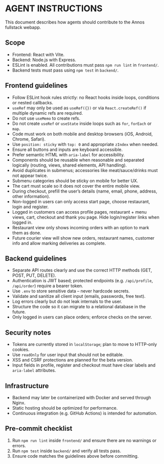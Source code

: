 # AGENT INSTRUCTIONS

This document describes how agents should contribute to the Annos fullstack webapp.

## Scope
- Frontend: React with Vite.
- Backend: Node.js with Express.
- ESLint is enabled. All contributions must pass `npm run lint` in `frontend/`.
- Backend tests must pass using `npm test` in `backend/`.

## Frontend guidelines
- Follow ESLint hook rules strictly: no React hooks inside loops, conditions or nested callbacks.
- `useRef` may only be used as `useRef({})` or via `React.createRef()` if multiple dynamic refs are required.
- Do not use `useMemo` to create refs.
- Do not create `useRef` or `useState` inside loops such as `for`, `forEach` or `map`.
- Code must work on both mobile and desktop browsers (iOS, Android, Chrome, Safari).
- Use `position: sticky` with `top: 0` and appropriate `zIndex` when needed.
- Ensure all buttons and inputs are keyboard accessible.
- Prefer semantic HTML with `aria-label` for accessibility.
- Components should be reusable when reasonable and separated logically (routing, views, shared elements, API handling).
- Avoid duplicates in submenus; accessories like meat/sauce/drinks must not appear twice.
- Submenu categories should be sticky on mobile for better UX.
- The cart must scale so it does not cover the entire mobile view.
- During checkout, prefill the user’s details (name, email, phone, address, other information).
- Non-logged in users can only access start page, choose restaurant, login and register.
- Logged in customers can access profile pages, restaurant + menu views, cart, checkout and thank you page. Hide login/register links when logged in.
- Restaurant view only shows incoming orders with an option to mark them as done.
- Future courier view will show new orders, restaurant names, customer info and allow marking deliveries as complete.

## Backend guidelines
- Separate API routes clearly and use the correct HTTP methods (GET, POST, PUT, DELETE).
- Authentication is JWT based; protected endpoints (e.g. `/api/profile`, `/api/order`) require a bearer token.
- Use `.env` to store sensitive data – never hardcode secrets.
- Validate and sanitize all client input (emails, passwords, free text).
- Log errors clearly but do not leak internals to the user.
- Structure the code so it can migrate to a relational database in the future.
- Only logged in users can place orders; enforce checks on the server.

## Security notes
- Tokens are currently stored in `localStorage`; plan to move to HTTP-only cookies.
- Use `readOnly` for user input that should not be editable.
- XSS and CSRF protections are planned for the beta version.
- Input fields in profile, register and checkout must have clear labels and `aria-label` attributes.

## Infrastructure
- Backend may later be containerized with Docker and served through Nginx.
- Static hosting should be optimized for performance.
- Continuous integration (e.g. GitHub Actions) is intended for automation.

## Pre-commit checklist
1. Run `npm run lint` inside `frontend/` and ensure there are no warnings or errors.
2. Run `npm test` inside `backend/` and verify all tests pass.
3. Ensure code matches the guidelines above before committing.
